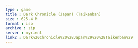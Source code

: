 ```yaml
---
type : game
title : Dark Chronicle (Japan) (Taikenban)
size : 625.4 M
format : iso
archive : zip
server : myrient
link2 : Dark%20Chronicle%20%28Japan%29%20%28Taikenban%29
---
```

